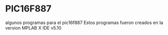 # PIC16F887
algunos programas para el pic16f887
Estos programas fueron creados en la version MPLAB X IDE v5.10
